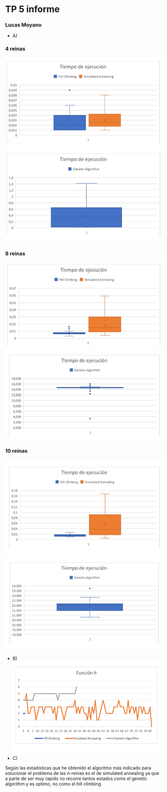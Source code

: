 # TP 5 informe
### Lucas Moyano

- A)
### 4 reinas
![](4reinas.PNG)
![](4reinas2.PNG)
### 8 reinas
![](8reinas.PNG)
![](8reinas2.PNG)
### 10 reinas
![](10reinas.PNG)
![](10reinas2.PNG)
- B)
![](funcion_h.PNG)
- C)

Según las estadisticas que he obtenido el algoritmo más indicado para solucionar el problema de las n-reinas es el de simulated annealing ya que a parte de ser muy rapido no recorre tantos estados como el genetic algorithm y es optimo, no como el hill climbing